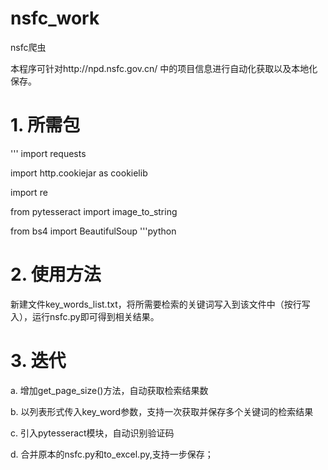 # nsfc_work
nsfc爬虫

本程序可针对http://npd.nsfc.gov.cn/ 中的项目信息进行自动化获取以及本地化保存。

# 1. 所需包
'''
import requests

import http.cookiejar as cookielib

import re

from pytesseract import image_to_string

from bs4 import BeautifulSoup
'''python
# 2. 使用方法

新建文件key_words_list.txt，将所需要检索的关键词写入到该文件中（按行写入），运行nsfc.py即可得到相关结果。


# 3. 迭代


a. 增加get_page_size()方法，自动获取检索结果数


b. 以列表形式传入key_word参数，支持一次获取并保存多个关键词的检索结果


c. 引入pytesseract模块，自动识别验证码


d. 合并原本的nsfc.py和to_excel.py,支持一步保存；
